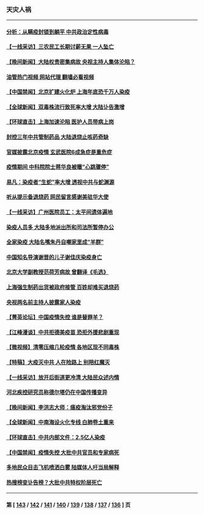 ### 天灾人祸
---
#### [分析：从瞒疫封锁到躺平 中共政治定性病毒](../../pages/ncid280/n13890165.md?12250045) 
#### [【一线采访】三农民工长期讨薪无果 一人坠亡](../../pages/ncid280/n13890452.md?12250045) 
#### [【晚间新闻】大陆权贵密集病故 央视主持人集体沦陷？](../../pages/ncid280/n13891052.md?12250045) 
#### [油管热门视频 网站代理 翻墙必看视频](http://138.2.39.72:81/youtube.html?epic-marker?12250045)
#### [【中国禁闻】北京扩建火化炉 上海年底恐千万人染疫](../../pages/ncid280/n13890771.md?12250045) 
#### [【全球新闻】双毒株流行致死率大增 大陆讣告激增](../../pages/ncid280/n13890753.md?12250045) 
#### [【环球直击】上海加速沦陷 医护人员带病上岗](../../pages/ncid280/n13890776.md?12250045) 
#### [封控三年中共管制药品 大陆退烧止咳药奇缺](../../pages/ncid280/n13890787.md?12250045) 
#### [官媒披露北京疫情 玄武医院6成急症是重危症](../../pages/ncid280/n13890820.md?12250045) 
#### [疫情期间 中科院院士蒋华良被曝“心跳骤停”](../../pages/ncid280/n13890956.md?12250045) 
#### [易凡：染疫者“生蛇”率大增 透视中共与蛇渊源](../../pages/ncid280/n13890785.md?12250045) 
#### [听从提示备退烧药 网民留言感谢美驻华大使](../../pages/ncid280/n13890916.md?12250045) 
#### [【一线采访】广州医院员工：太平间遗体遍地](../../pages/ncid280/n13890799.md?12250045) 
#### [染疫人员多 大陆多地派出所和司法所暂停办公](../../pages/ncid280/n13890859.md?12250045) 
#### [全家染疫 大陆名嘴朱丹自嘲家里成“羊群”](../../pages/ncid280/n13890815.md?12250045) 
#### [中国知名导演谢晋的儿子谢佳庆染疫身亡](../../pages/ncid280/n13890775.md?12250045) 
#### [北京大学副教授范荷芳病故 曾翻译《毛选》](../../pages/ncid280/n13890768.md?12250045) 
#### [上海强生制药出货被政府接管 百姓却难买退烧药](../../pages/ncid280/n13890781.md?12250045) 
#### [央视两名前主持人披露家人染疫](../../pages/ncid280/n13890730.md?12250045) 
#### [【菁英论坛】中国疫情失控 谁是替罪羊？](../../pages/ncid280/n13890778.md?12250045) 
#### [【江峰漫谈】中共拒德美疫苗 恐拒外援悲剧重现](../../pages/ncid280/n13890686.md?12250045) 
#### [【微视频】清零压缩几轮疫情 各地区现不同毒株](../../pages/ncid280/n13890621.md?12250045) 
#### [【特稿】大疫灭中共 人在险路上 别陪红魔灭](../../pages/ncid280/n13890697.md?12250045) 
#### [【一线采访】放开后街道更冷清 大陆民众述内情](../../pages/ncid280/n13890379.md?12250045) 
#### [河北疾控研究员称德尔塔仍在中国传播变异](../../pages/ncid280/n13890423.md?12250045) 
#### [【晚间新闻】李洪志大师：瘟疫淘汰邪党份子](../../pages/ncid280/n13890387.md?12250045) 
#### [【全球新闻】中南海设火化专线 白肺卷土重来](../../pages/ncid280/n13890086.md?12250045) 
#### [【环球直击】中共内部文件：2.5亿人染疫](../../pages/ncid280/n13890056.md?12250045) 
#### [【中国禁闻】疫情失控 大批中共官员和专家病死](../../pages/ncid280/n13890074.md?12250045) 
#### [多地民众目击飞机喷洒白雾 陆媒体人吁当局解释](../../pages/ncid280/n13890343.md?12250045) 
#### [热搜榜变讣告榜？大批中共特权阶层死亡](../../pages/ncid280/n13890245.md?12250045) 

---
#### 第 [ [143](./143.md?12250045) / [142](./142.md?12250045) / [141](./141.md?12250045) / [140](./140.md?12250045) / [139](./139.md?12250045) / [138](./138.md?12250045) / [137](./137.md?12250045) / [136](./136.md?12250045) ] 页

